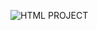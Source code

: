 ![HTML PROJECT](https://github.com/bayStorage/LittleProjects/blob/main/Html_Project/img/readOne.PNG)
